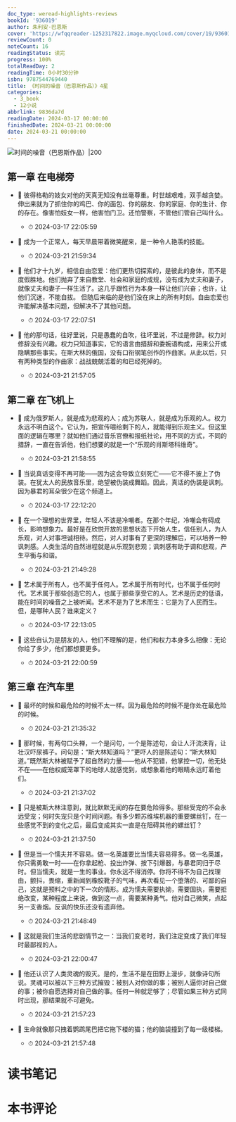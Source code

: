 ```yaml
---
doc_type: weread-highlights-reviews
bookId: '936019'
author: 朱利安·巴恩斯
cover: 'https://wfqqreader-1252317822.image.myqcloud.com/cover/19/936019/t7_936019.jpg'
reviewCount: 0
noteCount: 16
readingStatus: 读完
progress: 100%
totalReadDay: 2
readingTime: 0小时30分钟
isbn: 9787544769440
title: 《时间的噪音（巴恩斯作品）》4星
categories:
  - 3_book
  - 12小说
abbrlink: 9836da7d
readingDate: 2024-03-17 00:00:00
finishedDate: 2024-03-21 00:00:00
date: 2024-03-21 00:00:00
---
```


![ 时间的噪音（巴恩斯作品）|200](https://wfqqreader-1252317822.image.myqcloud.com/cover/19/936019/t7_936019.jpg)


## 第一章 在电梯旁


- 📌 彼得格勒的妓女对他的天真无知没有丝毫尊重。时世越艰难，双手越贪婪。伸出来就为了抓住你的鸡巴、你的面包、你的朋友、你的家庭、你的生计、你的存在。像害怕妓女一样，他害怕门卫。还怕警察，不管他们管自己叫什么。 
    - ⏱ 2024-03-17 22:05:59 

- 📌 成为一个正常人，每天早晨带着微笑醒来，是一种令人艳羡的技能。 
    - ⏱ 2024-03-21 21:59:34 

- 📌 他们才十九岁，相信自由恋爱：他们更热切探索的，是彼此的身体，而不是度假胜地。他们抛弃了来自教堂、社会和家庭的成规，没有成为丈夫和妻子，就像丈夫和妻子一样生活了。这几乎跟性行为本身一样让他们兴奋；也许，让他们沉迷，不能自拔。
但随后来临的是他们没在床上的所有时刻。自由恋爱也许能解决基本问题，但解决不了其他问题。 
    - ⏱ 2024-03-17 22:07:51 

- 📌 他的那句话，往好里说，只是愚蠢的自吹，往坏里说，不过是修辞。权力对修辞没有兴趣。权力只知道事实，它的语言由措辞和委婉语构成，用来公开或隐瞒那些事实。在斯大林的俄国，没有口衔钢笔创作的作曲家。从此以后，只有两种类型的作曲家：战战兢兢活着的和已经死掉的。 
    - ⏱ 2024-03-21 21:57:05 
## 第二章 在飞机上


- 📌 成为俄罗斯人，就是成为悲观的人；成为苏联人，就是成为乐观的人。权力永远不明白这个。它认为，把宣传喂给剩下的人，就能得到乐观主义。但这里面的逻辑在哪里？就如他们通过音乐官僚和报纸社论，用不同的方式，不同的措辞，一直在告诉他，他们想要的就是一个“乐观的肖斯塔科维奇”。 
    - ⏱ 2024-03-21 21:58:55 

- 📌 当说真话变得不再可能——因为这会导致立刻死亡——它不得不披上了伪装。在犹太人的民族音乐里，绝望被伪装成舞蹈。因此，真话的伪装是讽刺。因为暴君的耳朵很少在这个频道上。 
    - ⏱ 2024-03-17 22:12:20 

- 📌 在一个理想的世界里，年轻人不该是冷嘲者。在那个年纪，冷嘲会有碍成长，影响想象力。最好是在欣悦开放的思想状态下开始人生，信任别人，为人乐观，对人对事坦诚相待。然后，对人对事有了更深的理解后，可以培养一种讽刺感。人类生活的自然进程就是从乐观到悲观；讽刺感有助于调和悲观，产生平衡与和谐。 
    - ⏱ 2024-03-21 21:49:28 

- 📌 艺术属于所有人，也不属于任何人。艺术属于所有时代，也不属于任何时代。艺术属于那些创造它的人，也属于那些享受它的人。艺术是历史的低语，能在时间的噪音之上被听闻。艺术不是为了艺术而生：它是为了人民而生。但，是哪种人民？谁来定义？ 
    - ⏱ 2024-03-17 22:13:05 

- 📌 这些自认为是朋友的人，他们不理解的是，他们和权力本身多么相像：无论你给了多少，他们都想要更多。 
    - ⏱ 2024-03-21 22:00:59 
## 第三章 在汽车里


- 📌 最坏的时候和最危险的时候不太一样。因为最危险的时候不是你处在最危险的时候。 
    - ⏱ 2024-03-21 21:35:32 

- 📌 那时候，有两句口头禅，一个是问句，一个是陈述句，会让人汗流浃背，让壮汉吓尿裤子。问句是：“斯大林知道吗？”更吓人的是陈述句：“斯大林知道。”既然斯大林被赋予了超自然的力量——他从不犯错，他掌控一切，他无处不在——在他权威笼罩下的地球人就感觉到，或想象着他的眼睛永远盯着他们。 
    - ⏱ 2024-03-21 21:37:02 

- 📌 只是被斯大林注意到，就比默默无闻的存在要危险得多。那些受宠的不会永远受宠；何时失宠只是个时间问题。有多少颗苏维埃机器的重要螺丝钉，在一些感觉不到的变化之后，最后变成其实一直是在阻碍其他的螺丝钉？ 
    - ⏱ 2024-03-21 21:37:50 

- 📌 但是当一个懦夫并不容易。做一名英雄要比当懦夫容易得多。做一名英雄，你只需勇敢一时——在你拿起枪、投出炸弹、按下引爆器，与暴君同归于尽时。但当懦夫，就是一生的事业。你永远不得消停。你将不得不为自己找理由，颤抖，畏缩，重新闻到橡胶靴子的气味，再次看见一个堕落的、可鄙的自己，这就是预料之中的下一次的情形。成为懦夫需要执拗，需要固执，需要拒绝改变，某种程度上来说，做到这一点，需要某种勇气。他对自己微笑，点起另一支香烟。反讽的快乐还没有遗弃他。 
    - ⏱ 2024-03-21 21:48:49 

- 📌 这就是我们生活的悲剧情节之一：当我们变老时，我们注定变成了我们年轻时最鄙视的人。 
    - ⏱ 2024-03-21 22:00:47 

- 📌 他还认识了人类灵魂的毁灭。是的，生活不是在田野上漫步，就像诗句所说。灵魂可以被以下三种方式摧毁：被别人对你做的事；被别人逼你对自己做的事；被你自愿选择对自己做的事。任何一种就足够了；尽管如果三种方式同时出现，那结果就不可避免。 
    - ⏱ 2024-03-21 21:57:23 

- 📌 生命就像那只拽着鹦鹉尾巴把它拖下楼的猫；他的脑袋撞到了每一级楼梯。 
    - ⏱ 2024-03-21 21:57:48 

# 读书笔记


# 本书评论
